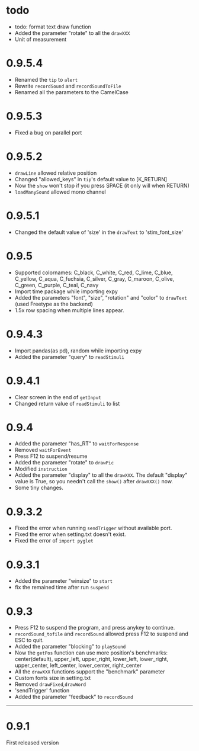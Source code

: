 # todo
- todo: format text draw function
- Added the parameter "rotate" to all the `drawXXX`
- Unit of measurement

# 0.9.5.4
- Renamed the `tip` to `alert`
- Rewrite `recordSound` and `recordSoundToFile`
- Renamed all the parameters to the CamelCase

# 0.9.5.3
- Fixed a bug on parallel port

# 0.9.5.2
- `drawLine` allowed relative position
- Changed "allowed_keys" in `tip`'s default value to [K_RETURN]
- Now the `show` won't stop if you press SPACE (it only will when RETURN)
- `loadManySound` allowed mono channel

# 0.9.5.1
- Changed the default value of 'size' in the `drawText` to 'stim_font_size'

# 0.9.5
- Supported colornames: C_black, C_white, C_red, C_lime, C_blue, C_yellow, C_aqua, C_fuchsia, C_silver, C_gray, C_maroon, C_olive, C_green, C_purple, C_teal, C_navy
- Import time package while importing expy
- Added the parameters "font", "size", "rotation" and "color" to `drawText` (used Freetype as the backend)
- 1.5x row spacing when multiple lines appear.

# 0.9.4.3
- Import pandas(as pd), random while importing expy
- Added the parameter "query" to `readStimuli`

# 0.9.4.1
- Clear screen in the end of `getInput`
- Changed return value of `readStimuli` to list

# 0.9.4
- Added the parameter "has_RT" to `waitForResponse`
- Removed `waitForEvent`
- Press F12 to suspend/resume
- Added the parameter "rotate" to `drawPic`
- Modified `instruction`
- Added the parameter "display" to all the `drawXXX`. The default "display" value is True, so you needn't call the `show()` after `drawXXX()` now.
- Some tiny changes.

# 0.9.3.2
- Fixed the error when running `sendTrigger` without available port.
- Fixed the error when setting.txt doesn't exist.
- Fixed the error of `import pyglet`

# 0.9.3.1
- Added the parameter "winsize" to `start`
- fix the remained time after run `suspend` 

# 0.9.3
- Press F12 to suspend the program, and press anykey to continue.
- `recordSound_tofile` and `recordSound` allowed press F12 to suspend and ESC to quit.
- Added the parameter "blocking" to `playSound`
- Now the `getPos` function can use more position's benchmarks: center(default), upper_left, upper_right, lower_left, lower_right, upper_center, left_center, lower_center, right_center
- All the `drawXXX` functions support the "benchmark" parameter 
- Custom fonts size in setting.txt
- Removed `drawFixed`,`drawWord`
- 'sendTrigger' function
- Added the parameter "feedback" to `recordSound`

---
# 0.9.1
First released version